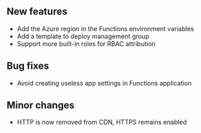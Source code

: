[//]: # (Format this CHANGELOG.md with these titles:)
[//]: # (Breaking changes)
[//]: # (New features)
[//]: # (Bug fixes)
[//]: # (Minor changes)

## New features

- Add the Azure region in the Functions environment variables
- Add a template to deploy management group
- Support more built-in roles for RBAC attribution

## Bug fixes

- Avoid creating useless app settings in Functions application

## Minor changes

- HTTP is now removed from CDN, HTTPS remains enabled
